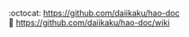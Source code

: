 :octocat: <https://github.com/daiikaku/hao-doc>  
:book: <https://github.com/daiikaku/hao-doc/wiki>  
